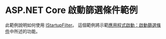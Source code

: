 # <a name="aspnet-core-startup-filter-sample"></a>ASP.NET Core 啟動篩選條件範例

此範例說明如何使用 [IStartupFilter](https://docs.microsoft.com/dotnet/api/microsoft.aspnetcore.hosting.istartupfilter)。 這個範例將示範[應用程式啟動：啟動篩選條件](https://docs.microsoft.com/aspnet/core/fundamentals/startup#startup-filters)中所述的功能。

